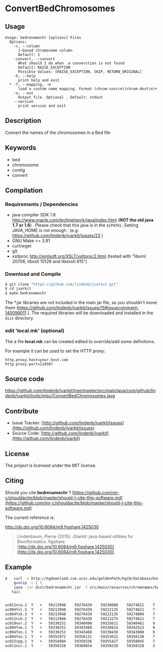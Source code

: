 # ConvertBedChromosomes


## Usage

```
Usage: bedrenamechr [options] Files
  Options:
    -c, --column
      1-based chromosome column
      Default: 1
    -convert, --convert
      What should I do when  a converstion is not found
      Default: RAISE_EXCEPTION
      Possible Values: [RAISE_EXCEPTION, SKIP, RETURN_ORIGINAL]
    -h, --help
      print help and exit
  * -f, --mapping, -m
      load a custom name mapping. Format (chrom-source\tchrom-dest\n)+
    -o, --out
      Output file. Optional . Default: stdout
    --version
      print version and exit

```


## Description

Convert the names of the chromosomes in a Bed file


## Keywords

 * bed
 * chromosome
 * contig
 * convert


## Compilation

### Requirements / Dependencies

* java compiler SDK 1.8 http://www.oracle.com/technetwork/java/index.html (**NOT the old java 1.7 or 1.6**) . Please check that this java is in the `${PATH}`. Setting JAVA_HOME is not enough : (e.g: https://github.com/lindenb/jvarkit/issues/23 )
* GNU Make >= 3.81
* curl/wget
* git
* xsltproc http://xmlsoft.org/XSLT/xsltproc2.html (tested with "libxml 20706, libxslt 10126 and libexslt 815")


### Download and Compile

```bash
$ git clone "https://github.com/lindenb/jvarkit.git"
$ cd jvarkit
$ make bedrenamechr
```

The *.jar libraries are not included in the main jar file, so you shouldn't move them (https://github.com/lindenb/jvarkit/issues/15#issuecomment-140099011 ).
The required libraries will be downloaded and installed in the `dist` directory.

### edit 'local.mk' (optional)

The a file **local.mk** can be created edited to override/add some definitions.

For example it can be used to set the HTTP proxy:

```
http.proxy.host=your.host.com
http.proxy.port=124567
```
## Source code 

[https://github.com/lindenb/jvarkit/tree/master/src/main/java/com/github/lindenb/jvarkit/tools/misc/ConvertBedChromosomes.java
](https://github.com/lindenb/jvarkit/tree/master/src/main/java/com/github/lindenb/jvarkit/tools/misc/ConvertBedChromosomes.java
)
## Contribute

- Issue Tracker: [http://github.com/lindenb/jvarkit/issues](http://github.com/lindenb/jvarkit/issues)
- Source Code: [http://github.com/lindenb/jvarkit](http://github.com/lindenb/jvarkit)

## License

The project is licensed under the MIT license.

## Citing

Should you cite **bedrenamechr** ? [https://github.com/mr-c/shouldacite/blob/master/should-I-cite-this-software.md](https://github.com/mr-c/shouldacite/blob/master/should-I-cite-this-software.md)

The current reference is:

http://dx.doi.org/10.6084/m9.figshare.1425030

> Lindenbaum, Pierre (2015): JVarkit: java-based utilities for Bioinformatics. figshare.
> [http://dx.doi.org/10.6084/m9.figshare.1425030](http://dx.doi.org/10.6084/m9.figshare.1425030)



## Example

```bash
$   curl -s http://hgdownload.cse.ucsc.edu/goldenPath/hg19/database/knownGene.txt.gz |\
    gunzip -c | \
    java -jar dist/bedrenamechr.jar -f src/main/resources/chromnames/hg19_to_g1kv37.tsv -c 2 |\
   tail


uc011nca.2	Y	+	59213948	59276439	59230880	59274621	7	59213948,59222126,59230781,59233166,59252482,59272370,59274552,	59214117,59222281,59230919,59233257,59252550,59272463,59276439,	P51809	uc011nca.2
uc004fxl.3	Y	+	59213948	59276439	59222135	59274621	7	59213948,59222126,59230781,59233166,59252482,59272370,59274552,	59214117,59222216,59230919,59233257,59252550,59272463,59276439,	P51809-3	uc004fxl.3
uc004fxk.3	Y	+	59213948	59276439	59222135	59274809	7	59213948,59222126,59228291,59230781,59233166,59272370,59274552,	59214117,59222281,59228349,59230919,59233257,59272463,59276439,	P51809-2	uc004fxk.3
uc011ncb.2	Y	+	59213948	59276439	59222274	59274621	7	59213948,59222126,59230781,59233166,59252482,59272370,59274552,	59214117,59222277,59230919,59233257,59252550,59272463,59276439,	B4DE96	uc011ncb.2
uc010nxr.2	Y	+	59330251	59340490	59335611	59340461	9	59330251,59334000,59335576,59336119,59336347,59337090,59337948,59338753,59340193,	59330458,59334179,59335690,59336231,59336526,59337236,59338150,59338859,59340490,	B4E011	uc010nxr.2
uc004fxm.1	Y	+	59330251	59343488	59330414	59342523	9	59330251,59334078,59335552,59336119,59336354,59337119,59337948,59338753,59342486,	59330458,59334179,59335690,59336231,59336526,59337236,59338150,59338859,59343488,	B9ZVT0	uc004fxm.1
uc004fxn.1	Y	+	59330251	59343488	59330430	59343080	9	59330251,59335576,59336119,59336347,59337090,59337948,59338753,59340193,59342486,	59330458,59335690,59336231,59336526,59337236,59338150,59338859,59340278,59343488,	Q01113	uc004fxn.1
uc004fxo.1	Y	+	59352972	59356131	59353631	59356130	7	59352972,59354351,59354669,59354993,59355369,59355682,59355972,	59353819,59354463,59354816,59355130,59355505,59355884,59356131,	I3L0A4	uc004fxo.1
uc022cpg.1	Y	+	59354984	59358336	59355427	59358045	7	59354984,59355369,59355682,59355972,59356790,59357702,59357911,	59355130,59355505,59355884,59356131,59356943,59357771,59358336,	Q9NQA3	uc022cpg.1
uc011ncc.1	Y	-	59358328	59360854	59358328	59358328	3	59358328,59360006,59360500,	59359508,59360115,59360854,	uc011ncc.1

```


